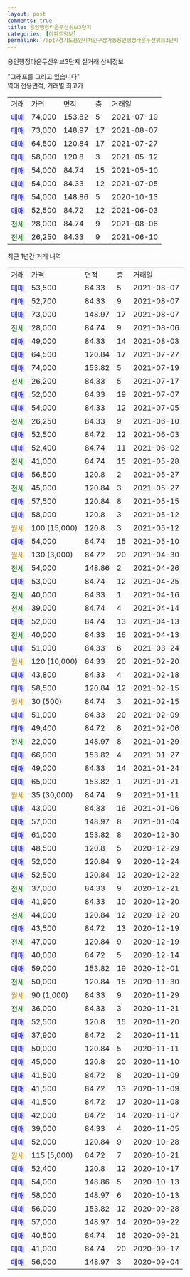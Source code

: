 ```yaml
---
layout: post
comments: true
title: 용인행정타운두산위브3단지
categories: [아파트정보]
permalink: /apt/경기도용인시처인구삼가동용인행정타운두산위브3단지
---
```


용인행정타운두산위브3단지 실거래 상세정보

<script type="text/javascript">
  google.charts.load('current', {'packages':['line', 'corechart']});
  google.charts.setOnLoadCallback(drawChart);

  function drawChart() {
    var data = new google.visualization.DataTable();
    data.addColumn('date', '거래일');
    data.addColumn('number', "매매");
    data.addColumn('number', "전세");
    data.addColumn('number', "전매");

    data.addRows([[new Date(Date.parse("2021-08-07")), 53500, null, null], [new Date(Date.parse("2021-08-07")), 52700, null, null], [new Date(Date.parse("2021-08-07")), 73000, null, null], [new Date(Date.parse("2021-08-06")), null, 28000, null], [new Date(Date.parse("2021-08-03")), 49000, null, null], [new Date(Date.parse("2021-07-27")), 64500, null, null], [new Date(Date.parse("2021-07-19")), 74000, null, null], [new Date(Date.parse("2021-07-17")), null, 26200, null], [new Date(Date.parse("2021-07-07")), 52000, null, null], [new Date(Date.parse("2021-07-05")), 54000, null, null], [new Date(Date.parse("2021-06-10")), null, 26250, null], [new Date(Date.parse("2021-06-03")), 52500, null, null], [new Date(Date.parse("2021-06-02")), 52400, null, null], [new Date(Date.parse("2021-05-28")), null, 41000, null], [new Date(Date.parse("2021-05-27")), 56500, null, null], [new Date(Date.parse("2021-05-27")), null, 45000, null], [new Date(Date.parse("2021-05-15")), 57500, null, null], [new Date(Date.parse("2021-05-12")), 58000, null, null], [new Date(Date.parse("2021-05-12")), null, null, null], [new Date(Date.parse("2021-05-10")), 54000, null, null], [new Date(Date.parse("2021-04-30")), null, null, null], [new Date(Date.parse("2021-04-26")), null, 54000, null], [new Date(Date.parse("2021-04-25")), 53000, null, null], [new Date(Date.parse("2021-04-16")), null, 40000, null], [new Date(Date.parse("2021-04-14")), null, 39000, null], [new Date(Date.parse("2021-04-13")), 52000, null, null], [new Date(Date.parse("2021-04-13")), null, 40000, null], [new Date(Date.parse("2021-03-24")), 51000, null, null], [new Date(Date.parse("2021-02-20")), null, null, null], [new Date(Date.parse("2021-02-18")), 43800, null, null], [new Date(Date.parse("2021-02-15")), 58500, null, null], [new Date(Date.parse("2021-02-15")), null, null, null], [new Date(Date.parse("2021-02-09")), 51000, null, null], [new Date(Date.parse("2021-02-06")), 49400, null, null], [new Date(Date.parse("2021-01-29")), null, 22000, null], [new Date(Date.parse("2021-01-27")), 66000, null, null], [new Date(Date.parse("2021-01-24")), 49000, null, null], [new Date(Date.parse("2021-01-21")), 65000, null, null], [new Date(Date.parse("2021-01-11")), null, null, null], [new Date(Date.parse("2021-01-06")), 43000, null, null], [new Date(Date.parse("2021-01-04")), 57000, null, null], [new Date(Date.parse("2020-12-30")), 61000, null, null], [new Date(Date.parse("2020-12-29")), 48500, null, null], [new Date(Date.parse("2020-12-24")), 52000, null, null], [new Date(Date.parse("2020-12-22")), 52500, null, null], [new Date(Date.parse("2020-12-21")), null, 37000, null], [new Date(Date.parse("2020-12-20")), 41900, null, null], [new Date(Date.parse("2020-12-20")), null, 44000, null], [new Date(Date.parse("2020-12-19")), 43500, null, null], [new Date(Date.parse("2020-12-19")), null, 47000, null], [new Date(Date.parse("2020-12-14")), 40000, null, null], [new Date(Date.parse("2020-12-01")), 59000, null, null], [new Date(Date.parse("2020-11-30")), null, 50000, null], [new Date(Date.parse("2020-11-29")), null, null, null], [new Date(Date.parse("2020-11-21")), null, 36000, null], [new Date(Date.parse("2020-11-20")), 52500, null, null], [new Date(Date.parse("2020-11-11")), 37900, null, null], [new Date(Date.parse("2020-11-11")), 50000, null, null], [new Date(Date.parse("2020-11-10")), 45000, null, null], [new Date(Date.parse("2020-11-09")), 41500, null, null], [new Date(Date.parse("2020-11-09")), 41500, null, null], [new Date(Date.parse("2020-11-08")), 41500, null, null], [new Date(Date.parse("2020-11-07")), 42000, null, null], [new Date(Date.parse("2020-11-05")), 39000, null, null], [new Date(Date.parse("2020-10-28")), 52000, null, null], [new Date(Date.parse("2020-10-21")), null, null, null], [new Date(Date.parse("2020-10-17")), 52400, null, null], [new Date(Date.parse("2020-10-13")), 54000, null, null], [new Date(Date.parse("2020-10-13")), 58000, null, null], [new Date(Date.parse("2020-09-28")), 56000, null, null], [new Date(Date.parse("2020-09-22")), 57000, null, null], [new Date(Date.parse("2020-09-21")), 40500, null, null], [new Date(Date.parse("2020-09-17")), 41000, null, null], [new Date(Date.parse("2020-09-04")), 56000, null, null]]);

    var options = {
      hAxis: {
        format: 'yyyy/MM/dd'
      },    
      lineWidth: 0,
      pointsVisible: true,    
      title: '최근 1년간 유형별 실거래가 분포',
      legend: { position: 'bottom' }
    };

    var formatter = new google.visualization.NumberFormat({pattern:'###,###'} );
    formatter.format(data, 1);
    formatter.format(data, 2);
    
    setTimeout(function() {
        var chart = new google.visualization.LineChart(document.getElementById('columnchart_material'));
        chart.draw(data, (options));
        document.getElementById('loading').style.display = 'none';
    }, 1000);
  }
</script>


<div id="loading" style="z-index:20; display: block; margin-left: 0px">"그래프를 그리고 있습니다"</div>
<div id="columnchart_material" style="width: 95%; margin-left: 0px; display: block"></div>
<!-- contents start -->
역대 전용면적, 거래별 최고가
<table class="sortable">
    <tr>
      <td>거래</td>
      <td>가격</td>
      <td>면적</td>
      <td>층</td>
      <td>거래일</td>
    </tr>
        <tr>
          <td><a style="color: blue">매매</a></td>
          <td>74,000</td>
          <td>153.82</td>
          <td>5</td>
          <td>2021-07-19</td>
        </tr>            <tr>
          <td><a style="color: blue">매매</a></td>
          <td>73,000</td>
          <td>148.97</td>
          <td>17</td>
          <td>2021-08-07</td>
        </tr>            <tr>
          <td><a style="color: blue">매매</a></td>
          <td>64,500</td>
          <td>120.84</td>
          <td>17</td>
          <td>2021-07-27</td>
        </tr>            <tr>
          <td><a style="color: blue">매매</a></td>
          <td>58,000</td>
          <td>120.8</td>
          <td>3</td>
          <td>2021-05-12</td>
        </tr>            <tr>
          <td><a style="color: blue">매매</a></td>
          <td>54,000</td>
          <td>84.74</td>
          <td>15</td>
          <td>2021-05-10</td>
        </tr>            <tr>
          <td><a style="color: blue">매매</a></td>
          <td>54,000</td>
          <td>84.33</td>
          <td>12</td>
          <td>2021-07-05</td>
        </tr>            <tr>
          <td><a style="color: blue">매매</a></td>
          <td>54,000</td>
          <td>148.86</td>
          <td>5</td>
          <td>2020-10-13</td>
        </tr>            <tr>
          <td><a style="color: blue">매매</a></td>
          <td>52,500</td>
          <td>84.72</td>
          <td>12</td>
          <td>2021-06-03</td>
        </tr>        
        <tr>
              <td><a style="color: darkgreen">전세</a></td>
              <td>28,000</td>
              <td>84.74</td>
              <td>9</td>
              <td>2021-08-06</td>
            </tr>            <tr>
              <td><a style="color: darkgreen">전세</a></td>
              <td>26,250</td>
              <td>84.33</td>
              <td>9</td>
              <td>2021-06-10</td>
            </tr>        
    
</table>

최근 1년간 거래 내역

<table class="sortable">
    <tr>
      <td>거래</td>
      <td>가격</td>
      <td>면적</td>
      <td>층</td>
      <td>거래일</td>
    </tr>
    <tr>
      <td><a style="color: blue">매매</a></td>
      <td>53,500</td>
      <td>84.33</td>
      <td>5</td>
      <td>2021-08-07</td>
    </tr>          <tr>
      <td><a style="color: blue">매매</a></td>
      <td>52,700</td>
      <td>84.33</td>
      <td>9</td>
      <td>2021-08-07</td>
    </tr>          <tr>
      <td><a style="color: blue">매매</a></td>
      <td>73,000</td>
      <td>148.97</td>
      <td>17</td>
      <td>2021-08-07</td>
    </tr>          <tr>
      <td><a style="color: darkgreen">전세</a></td>
      <td>28,000</td>
      <td>84.74</td>
      <td>9</td>
      <td>2021-08-06</td>
    </tr>          <tr>
      <td><a style="color: blue">매매</a></td>
      <td>49,000</td>
      <td>84.33</td>
      <td>14</td>
      <td>2021-08-03</td>
    </tr>          <tr>
      <td><a style="color: blue">매매</a></td>
      <td>64,500</td>
      <td>120.84</td>
      <td>17</td>
      <td>2021-07-27</td>
    </tr>          <tr>
      <td><a style="color: blue">매매</a></td>
      <td>74,000</td>
      <td>153.82</td>
      <td>5</td>
      <td>2021-07-19</td>
    </tr>          <tr>
      <td><a style="color: darkgreen">전세</a></td>
      <td>26,200</td>
      <td>84.33</td>
      <td>5</td>
      <td>2021-07-17</td>
    </tr>          <tr>
      <td><a style="color: blue">매매</a></td>
      <td>52,000</td>
      <td>84.33</td>
      <td>19</td>
      <td>2021-07-07</td>
    </tr>          <tr>
      <td><a style="color: blue">매매</a></td>
      <td>54,000</td>
      <td>84.33</td>
      <td>12</td>
      <td>2021-07-05</td>
    </tr>          <tr>
      <td><a style="color: darkgreen">전세</a></td>
      <td>26,250</td>
      <td>84.33</td>
      <td>9</td>
      <td>2021-06-10</td>
    </tr>          <tr>
      <td><a style="color: blue">매매</a></td>
      <td>52,500</td>
      <td>84.72</td>
      <td>12</td>
      <td>2021-06-03</td>
    </tr>          <tr>
      <td><a style="color: blue">매매</a></td>
      <td>52,400</td>
      <td>84.74</td>
      <td>11</td>
      <td>2021-06-02</td>
    </tr>          <tr>
      <td><a style="color: darkgreen">전세</a></td>
      <td>41,000</td>
      <td>84.74</td>
      <td>15</td>
      <td>2021-05-28</td>
    </tr>          <tr>
      <td><a style="color: blue">매매</a></td>
      <td>56,500</td>
      <td>120.8</td>
      <td>2</td>
      <td>2021-05-27</td>
    </tr>          <tr>
      <td><a style="color: darkgreen">전세</a></td>
      <td>45,000</td>
      <td>120.84</td>
      <td>3</td>
      <td>2021-05-27</td>
    </tr>          <tr>
      <td><a style="color: blue">매매</a></td>
      <td>57,500</td>
      <td>120.84</td>
      <td>8</td>
      <td>2021-05-15</td>
    </tr>          <tr>
      <td><a style="color: blue">매매</a></td>
      <td>58,000</td>
      <td>120.8</td>
      <td>3</td>
      <td>2021-05-12</td>
    </tr>          <tr>
      <td><a style="color: darkgoldenrod">월세</a></td>
      <td>100 (15,000)</td>
      <td>120.8</td>
      <td>3</td>
      <td>2021-05-12</td>
    </tr>          <tr>
      <td><a style="color: blue">매매</a></td>
      <td>54,000</td>
      <td>84.74</td>
      <td>15</td>
      <td>2021-05-10</td>
    </tr>          <tr>
      <td><a style="color: darkgoldenrod">월세</a></td>
      <td>130 (3,000)</td>
      <td>84.72</td>
      <td>20</td>
      <td>2021-04-30</td>
    </tr>          <tr>
      <td><a style="color: darkgreen">전세</a></td>
      <td>54,000</td>
      <td>148.86</td>
      <td>2</td>
      <td>2021-04-26</td>
    </tr>          <tr>
      <td><a style="color: blue">매매</a></td>
      <td>53,000</td>
      <td>84.74</td>
      <td>12</td>
      <td>2021-04-25</td>
    </tr>          <tr>
      <td><a style="color: darkgreen">전세</a></td>
      <td>40,000</td>
      <td>84.33</td>
      <td>1</td>
      <td>2021-04-16</td>
    </tr>          <tr>
      <td><a style="color: darkgreen">전세</a></td>
      <td>39,000</td>
      <td>84.74</td>
      <td>4</td>
      <td>2021-04-14</td>
    </tr>          <tr>
      <td><a style="color: blue">매매</a></td>
      <td>52,000</td>
      <td>84.74</td>
      <td>13</td>
      <td>2021-04-13</td>
    </tr>          <tr>
      <td><a style="color: darkgreen">전세</a></td>
      <td>40,000</td>
      <td>84.33</td>
      <td>16</td>
      <td>2021-04-13</td>
    </tr>          <tr>
      <td><a style="color: blue">매매</a></td>
      <td>51,000</td>
      <td>84.33</td>
      <td>6</td>
      <td>2021-03-24</td>
    </tr>          <tr>
      <td><a style="color: darkgoldenrod">월세</a></td>
      <td>120 (10,000)</td>
      <td>84.33</td>
      <td>20</td>
      <td>2021-02-20</td>
    </tr>          <tr>
      <td><a style="color: blue">매매</a></td>
      <td>43,800</td>
      <td>84.33</td>
      <td>4</td>
      <td>2021-02-18</td>
    </tr>          <tr>
      <td><a style="color: blue">매매</a></td>
      <td>58,500</td>
      <td>120.84</td>
      <td>12</td>
      <td>2021-02-15</td>
    </tr>          <tr>
      <td><a style="color: darkgoldenrod">월세</a></td>
      <td>30 (500)</td>
      <td>84.74</td>
      <td>3</td>
      <td>2021-02-15</td>
    </tr>          <tr>
      <td><a style="color: blue">매매</a></td>
      <td>51,000</td>
      <td>84.33</td>
      <td>20</td>
      <td>2021-02-09</td>
    </tr>          <tr>
      <td><a style="color: blue">매매</a></td>
      <td>49,400</td>
      <td>84.72</td>
      <td>8</td>
      <td>2021-02-06</td>
    </tr>          <tr>
      <td><a style="color: darkgreen">전세</a></td>
      <td>22,000</td>
      <td>148.97</td>
      <td>8</td>
      <td>2021-01-29</td>
    </tr>          <tr>
      <td><a style="color: blue">매매</a></td>
      <td>66,000</td>
      <td>153.82</td>
      <td>4</td>
      <td>2021-01-27</td>
    </tr>          <tr>
      <td><a style="color: blue">매매</a></td>
      <td>49,000</td>
      <td>84.33</td>
      <td>14</td>
      <td>2021-01-24</td>
    </tr>          <tr>
      <td><a style="color: blue">매매</a></td>
      <td>65,000</td>
      <td>153.82</td>
      <td>1</td>
      <td>2021-01-21</td>
    </tr>          <tr>
      <td><a style="color: darkgoldenrod">월세</a></td>
      <td>35 (30,000)</td>
      <td>84.74</td>
      <td>9</td>
      <td>2021-01-11</td>
    </tr>          <tr>
      <td><a style="color: blue">매매</a></td>
      <td>43,000</td>
      <td>84.33</td>
      <td>16</td>
      <td>2021-01-06</td>
    </tr>          <tr>
      <td><a style="color: blue">매매</a></td>
      <td>57,000</td>
      <td>148.97</td>
      <td>8</td>
      <td>2021-01-04</td>
    </tr>          <tr>
      <td><a style="color: blue">매매</a></td>
      <td>61,000</td>
      <td>153.82</td>
      <td>8</td>
      <td>2020-12-30</td>
    </tr>          <tr>
      <td><a style="color: blue">매매</a></td>
      <td>48,500</td>
      <td>120.8</td>
      <td>5</td>
      <td>2020-12-29</td>
    </tr>          <tr>
      <td><a style="color: blue">매매</a></td>
      <td>52,000</td>
      <td>120.84</td>
      <td>9</td>
      <td>2020-12-24</td>
    </tr>          <tr>
      <td><a style="color: blue">매매</a></td>
      <td>52,500</td>
      <td>120.84</td>
      <td>12</td>
      <td>2020-12-22</td>
    </tr>          <tr>
      <td><a style="color: darkgreen">전세</a></td>
      <td>37,000</td>
      <td>84.33</td>
      <td>9</td>
      <td>2020-12-21</td>
    </tr>          <tr>
      <td><a style="color: blue">매매</a></td>
      <td>41,900</td>
      <td>84.33</td>
      <td>10</td>
      <td>2020-12-20</td>
    </tr>          <tr>
      <td><a style="color: darkgreen">전세</a></td>
      <td>44,000</td>
      <td>120.84</td>
      <td>12</td>
      <td>2020-12-20</td>
    </tr>          <tr>
      <td><a style="color: blue">매매</a></td>
      <td>43,500</td>
      <td>84.72</td>
      <td>13</td>
      <td>2020-12-19</td>
    </tr>          <tr>
      <td><a style="color: darkgreen">전세</a></td>
      <td>47,000</td>
      <td>120.84</td>
      <td>9</td>
      <td>2020-12-19</td>
    </tr>          <tr>
      <td><a style="color: blue">매매</a></td>
      <td>40,000</td>
      <td>84.72</td>
      <td>5</td>
      <td>2020-12-14</td>
    </tr>          <tr>
      <td><a style="color: blue">매매</a></td>
      <td>59,000</td>
      <td>153.82</td>
      <td>19</td>
      <td>2020-12-01</td>
    </tr>          <tr>
      <td><a style="color: darkgreen">전세</a></td>
      <td>50,000</td>
      <td>120.84</td>
      <td>15</td>
      <td>2020-11-30</td>
    </tr>          <tr>
      <td><a style="color: darkgoldenrod">월세</a></td>
      <td>90 (1,000)</td>
      <td>84.33</td>
      <td>9</td>
      <td>2020-11-29</td>
    </tr>          <tr>
      <td><a style="color: darkgreen">전세</a></td>
      <td>36,000</td>
      <td>84.33</td>
      <td>3</td>
      <td>2020-11-21</td>
    </tr>          <tr>
      <td><a style="color: blue">매매</a></td>
      <td>52,500</td>
      <td>120.8</td>
      <td>15</td>
      <td>2020-11-20</td>
    </tr>          <tr>
      <td><a style="color: blue">매매</a></td>
      <td>37,900</td>
      <td>84.72</td>
      <td>2</td>
      <td>2020-11-11</td>
    </tr>          <tr>
      <td><a style="color: blue">매매</a></td>
      <td>50,000</td>
      <td>120.84</td>
      <td>5</td>
      <td>2020-11-11</td>
    </tr>          <tr>
      <td><a style="color: blue">매매</a></td>
      <td>45,000</td>
      <td>120.8</td>
      <td>20</td>
      <td>2020-11-10</td>
    </tr>          <tr>
      <td><a style="color: blue">매매</a></td>
      <td>41,500</td>
      <td>84.72</td>
      <td>8</td>
      <td>2020-11-09</td>
    </tr>          <tr>
      <td><a style="color: blue">매매</a></td>
      <td>41,500</td>
      <td>84.72</td>
      <td>13</td>
      <td>2020-11-09</td>
    </tr>          <tr>
      <td><a style="color: blue">매매</a></td>
      <td>41,500</td>
      <td>84.72</td>
      <td>17</td>
      <td>2020-11-08</td>
    </tr>          <tr>
      <td><a style="color: blue">매매</a></td>
      <td>42,000</td>
      <td>84.72</td>
      <td>14</td>
      <td>2020-11-07</td>
    </tr>          <tr>
      <td><a style="color: blue">매매</a></td>
      <td>39,000</td>
      <td>84.33</td>
      <td>4</td>
      <td>2020-11-05</td>
    </tr>          <tr>
      <td><a style="color: blue">매매</a></td>
      <td>52,000</td>
      <td>120.84</td>
      <td>9</td>
      <td>2020-10-28</td>
    </tr>          <tr>
      <td><a style="color: darkgoldenrod">월세</a></td>
      <td>115 (5,000)</td>
      <td>84.72</td>
      <td>7</td>
      <td>2020-10-21</td>
    </tr>          <tr>
      <td><a style="color: blue">매매</a></td>
      <td>52,400</td>
      <td>120.8</td>
      <td>12</td>
      <td>2020-10-17</td>
    </tr>          <tr>
      <td><a style="color: blue">매매</a></td>
      <td>54,000</td>
      <td>148.86</td>
      <td>5</td>
      <td>2020-10-13</td>
    </tr>          <tr>
      <td><a style="color: blue">매매</a></td>
      <td>58,000</td>
      <td>148.97</td>
      <td>6</td>
      <td>2020-10-13</td>
    </tr>          <tr>
      <td><a style="color: blue">매매</a></td>
      <td>56,000</td>
      <td>153.82</td>
      <td>12</td>
      <td>2020-09-28</td>
    </tr>          <tr>
      <td><a style="color: blue">매매</a></td>
      <td>57,000</td>
      <td>148.97</td>
      <td>14</td>
      <td>2020-09-22</td>
    </tr>          <tr>
      <td><a style="color: blue">매매</a></td>
      <td>40,500</td>
      <td>84.74</td>
      <td>16</td>
      <td>2020-09-21</td>
    </tr>          <tr>
      <td><a style="color: blue">매매</a></td>
      <td>41,000</td>
      <td>84.74</td>
      <td>20</td>
      <td>2020-09-17</td>
    </tr>          <tr>
      <td><a style="color: blue">매매</a></td>
      <td>56,000</td>
      <td>148.97</td>
      <td>3</td>
      <td>2020-09-04</td>
    </tr>      </table>
<!-- contents end -->    

